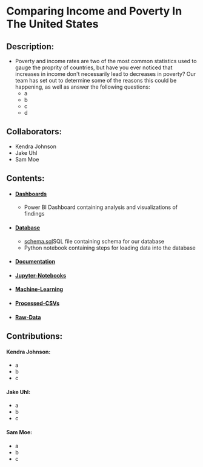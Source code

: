 # Comparing Income and Poverty In The United States

## Description:
- Poverty and income rates are two of the most common statistics used to gauge the proprity of countries, but have you ever noticed that increases in income don't necessarily lead to decreases in poverty? Our team has set out to determine some of the reasons this could be happening, as well as answer the following questions:
  - a
  - b
  - c
  - d

## Collaborators:
- Kendra Johnson
- Jake Uhl
- Sam Moe

## Contents:
- #### [Dashboards](https://github.com/sammoe60/data-vikings/tree/main/Dashboards)
  - Power BI Dashboard containing analysis and visualizations of findings
- #### [Database](https://github.com/sammoe60/data-vikings/tree/main/Database)
  - [schema.sql](https://github.com/sammoe60/data-vikings/blob/main/Database/creating_tables_for_database.sql)SQL file containing schema for our database
  - Python notebook containing steps for loading data into the database
- #### [Documentation](https://github.com/sammoe60/data-vikings/tree/main/Documentation)
- #### [Jupyter-Notebooks](https://github.com/sammoe60/data-vikings/tree/main/Jupyter-Notebooks)
- #### [Machine-Learning](https://github.com/sammoe60/data-vikings/tree/main/Machine-Learning)
- #### [Processed-CSVs](https://github.com/sammoe60/data-vikings/tree/main/Processed-CSVs)
- #### [Raw-Data](https://github.com/sammoe60/data-vikings/tree/main/Raw-Data)

## Contributions:

#### Kendra Johnson:
- a
- b
- c

#### Jake Uhl:
- a
- b
- c

#### Sam Moe:
- a
- b
- c

